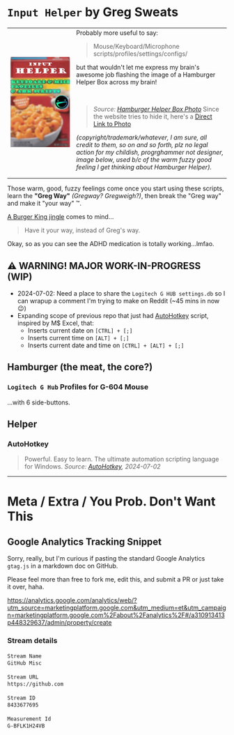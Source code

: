 # `Input Helper` by Greg Sweats



<!--
  MARKDOWN/HTML STYLING NOTE:

  - Felt like waste of space not having text besides box photo.
  - Had to use HTML for the box photo to center.
  - So let's go nuts!

  (align="center") is shorter than
  (style="text-align:center;");
  I'm not just a dumb old dinosaur.
  At least not all the time. ;)
  @gsweats 2024-07-02 at 21:23:49 MDT (GMT -06:00)
  ...
  Also, markdown renderer in vscode did not like indentation
  of the column.... shows the quotes (> *Source:....) as code.
-->
<table cellspacing="0" cellpadding="0" style="border: none;">
  <td width="30%"> 
    <img
      alt="Input Helper Box"
      title="👋 Helllloooo!"
      src="branding/hamburger-helper-box/input-helper-box.jpg"
    />
  </td>
  <td>
<!-- DO NOT INDENT or Markdown renders as code block -->
Probably more useful to say:

> Mouse/Keyboard/Microphone scripts/profiles/settings/configs/

but that wouldn't let me express my brain's awesome job flashing the image of a Hamburger Helper Box across my brain!

<br>

> *Source: [Hamburger Helper Box Photo](https://www.heb.com/product-detail/hamburger-helper-deluxe-cheeseburger-macaroni/1479338)*
> Since the website tries to hide it, here's a [Direct Link to Photo](https://images.heb.com/is/image/HEBGrocery/001479338-1?jpegSize=150&hei=1400&fit=constrain&qlt=75)


*(copyright/trademark/whatever, I am sure, all credit to them, so on and so forth, plz no legal action for my childish, progrghammer not designer, image below, used b/c of the warm fuzzy good feeling I get thinking about Hamburger Helper).*


</td>
</table>

Those warm, good, fuzzy feelings come once you start using these scripts, learn the **"Greg Way"** *(Gregway? Gregweigh?)*, then break the "Greg way" and make it "your way" ™️.

[A Burger King jingle](https://www.youtube.com/watch?v=y0qgcvmfg_4) comes to mind...

> Have it your way, instead of Greg's way.

Okay, so as you can see the ADHD medication is totally working...lmfao.


## ⚠️ WARNING! MAJOR WORK-IN-PROGRESS (WIP)
- 2024-07-02: Need a place to share the `Logitech G HUB settings.db`
      so I can wrapup a comment I'm trying to make on Reddit (~45 mins in now 😉)
- Expanding scope of previous repo that just had [AutoHotkey](https://autohotkey.com/) script, inspired by M$ Excel, that:
    - Inserts current date on `[CTRL] + [;]`
    - Inserts current time on `[ALT] + [;]`
    - Inserts current date and time on `[CTRL] + [ALT] + [;]`

## Hamburger (the meat, the core?)


### `Logitech G Hub` Profiles for G-604 Mouse
...with 6 side-buttons.


## Helper

### AutoHotkey

> Powerful. Easy to learn.
> The ultimate automation scripting language for Windows.
> _Source: [AutoHotkey](https://autohotkey.com/), 2024-07-02_



---

# Meta / Extra / You Prob. Don't Want This

## Google Analytics Tracking Snippet
Sorry, really, but I'm curious if pasting the standard Google Analytics `gtag.js` in
a markdown doc on GitHub.

Please feel more than free to fork me, edit this, and submit a PR or just take it over, haha.

https://analytics.google.com/analytics/web/?utm_source=marketingplatform.google.com&utm_medium=et&utm_campaign=marketingplatform.google.com%2Fabout%2Fanalytics%2F#/a310913413p448329637/admin/property/create


### Stream details

```text
Stream Name
GitHub Misc

Stream URL
https://github.com

Stream ID
8433677695

Measurement Id
G-BFLK1H24VB
```

<!-- Google tag (gtag.js) -->
<script async src="https://www.googletagmanager.com/gtag/js?id=G-BFLK1H24VB&foo="></script>
<script>
  window.dataLayer = window.dataLayer || [];
  function gtag(){dataLayer.push(arguments);}
  gtag('js', new Date());

  gtag('config', 'G-BFLK1H24VB');
</script>